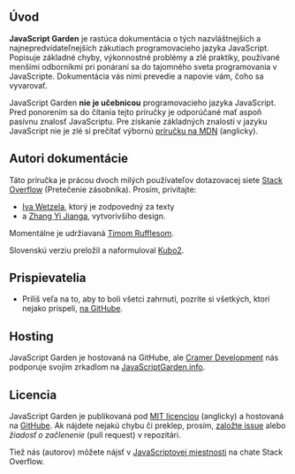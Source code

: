 ## Úvod

**JavaScript Garden** je rastúca dokumentácia o tých nazvláštnejších a najnepredvídateľnejších 
zákutiach programovacieho jazyka JavaScript. Popisuje základné chyby, výkonnostné problémy 
a zlé praktiky, používané menšími odborníkmi pri ponáraní sa do tajomného sveta programovania 
v JavaScripte. Dokumentácia vás nimi prevedie a napovie vám, čoho sa vyvarovať.

JavaScript Garden **nie je učebnicou**  programovacieho jazyka JavaScript. Pred ponorením sa 
do čítania tejto príručky je odporúčané mať aspoň pasívnu znalosť JavaScriptu. Pre získanie 
základných znalostí v jazyku JavaScript nie je zlé si prečítať výbornú [príručku na MDN][1] (anglicky). 

## Autori dokumentácie

Táto príručka je prácou dvoch milých používateľov dotazovacej siete [Stack Overflow][2] 
(Pretečenie zásobníka). Prosím, privítajte:

 * [Iva Wetzela][3], ktorý je zodpovedný za texty 
 * a [Zhang Yi Jianga][4], vytvorivšího design.

Momentálne je udržiavaná [Timom Rufflesom](http://truffles.me.uk).

Slovenskú verziu preložil a naformuloval [Kubo2](https://twitter.com/@Kubo2_).

## Prispievatelia

- Príliš veľa na to, aby to boli všetci zahrnutí, pozrite si všetkých, ktorí nejako prispeli, [na GitHube](https://github.com/Kubo2/JavaScript-Garden/graphs/contributors).

## Hosting

JavaScript Garden je hostovaná na GitHube, ale [Cramer Development][7] nás podporuje 
svojím zrkadlom na [JavaScriptGarden.info][8]. 

## Licencia

JavaScript Garden je publikovaná pod [MIT licenciou][9] (anglicky) a hostovaná na [GitHube][10]. 
Ak nájdete nejakú chybu či preklep, prosím, [založte issue][11] alebo _žiadosť o začlenenie_ 
(pull request) v repozitári.

Tiež nás (autorov) môžete nájsť v [JavaScriptovej miestnosti][12] na chate Stack Overflow.

[1]: https://developer.mozilla.org/en/JavaScript/Guide
[2]: http://stackoverflow.com/
[3]: http://stackoverflow.com/users/170224/ivo-wetzel
[4]: http://stackoverflow.com/users/313758/yi-jiang
[5]: https://github.com/caio
[6]: https://github.com/blixt
[7]: http://cramerdev.com/
[8]: http://javascriptgarden.info/
[9]: https://github.com/BonsaiDen/JavaScript-Garden/blob/next/LICENSE
[10]: https://github.com/BonsaiDen/JavaScript-Garden
[11]: https://github.com/BonsaiDen/JavaScript-Garden/issues
[12]: http://chat.stackoverflow.com/rooms/17/javascript
